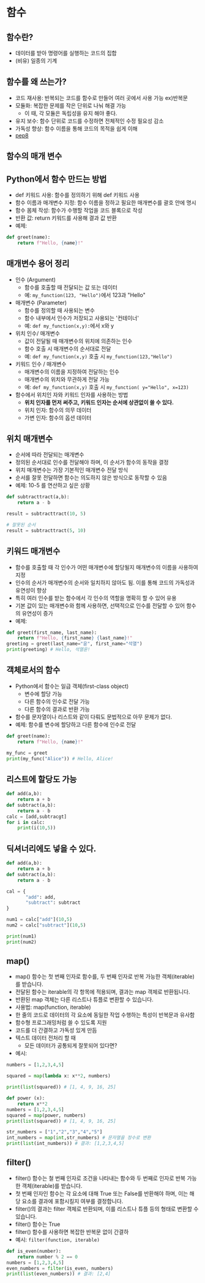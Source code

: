 # 함수


## 함수란?
- 데이터를 받아 명령어를 실행하는 코드의 집합
- (비유) 일종의 기계


## 함수를 왜 쓰는가?

- 코드 재사용: 반복되는 코드를 함수로 만들어 여러 곳에서 사용 가능 ex)반복문
- 모듈화: 복잡한 문제를 작은 단위로 나눠 해결 가능
	- 이 때, 각 모듈은 독립성을 유지 해야 좋다.
- 유지 보수: 함수 단위로 코드를 수정하면 전체적인 수정 필요성 감소
- 가독성 향상: 함수 이름을 통해 코드의 목적을 쉽게 이해
- [pep8](https://zerosheepmoo.github.io/pep8-in-korean/doc/introduction.html)


## 함수의 매개 변수



## Python에서 함수 만드는 방법
- def 키워드 사용: 함수를 정의하기 위해 def 키워드 사용
- 함수 이름과 매개변수 지정: 함수 이름을 정하고 필요한 매개변수를 괄호 안에 명시
- 함수 몸체 작성: 함수가 수행할 작업을 코드 블록으로 작성
- 반환 값: return 키워드를 사용해 결과 값 반환
- 예제:
```python
def greet(name):
	return f"Hello, {name}!"
```


## 매개변수 용어 정리
- 인수 (Argument)
	- 함수를 호출할 때 전달되는 값 또는 데이터
	- 예: ```my_function(123, "Hello")```에서 123과 "Hello"
- 매개변수 (Parameter)
	- 함수를 정의할 때 사용되는 변수
	- 함수 내부에서 인수가 저장되고 사용되는 '컨테이너'
	- 예: ```def my_function(x,y):```에서 x와 y
- 위치 인수/ 매개변수
	- 값이 전달될 때 매개변수의 위치에 의존하는 인수
	- 함수 호출 시 매개변수의 순서대로 전달
	- 예: ```def my_function(x,y)``` 호출 시 ```my_function(123,"Hello")```
- 키워드 인수 / 매개변수
	- 매개변수의 이름을 지정하여 전달하는 인수
	- 매개변수의 위치와 무관하게 전달 가능
	- 예: ```def my_function(x,y)``` 호출 시 ```my_function( y="Hello", x=123)```
- 함수에서 위치인 자와 키워드 인자를 사용하는 방법
	- **위치 인자를 먼저 써주고, 키워드 인자는 순서에 상관없이 쓸 수 있다.**
	- 위치 인자: 함수의 의무 데이터
	- 가변 인자: 함수의 옵션 데이터
## 위치 매개변수
- 순서에 따라 전달되는 매개변수
- 정의된 순서대로 인수를 전달해야 하며, 이 순서가 함수의 동작을 결정
- 위치 매개변수는 가장 기본적인 매개변수 전달 방식
- 순서를 잘못 전달하면 함수는 의도하지 않은 방식으로 동작할 수 있음
- 예제: 10-5 를 연산하고 싶은 상황
```python
def subtracttract(a,b):
	return a - b

result = subtracttract(10, 5)

# 잘못된 순서
result = subtracttract(5, 10)
```

## 키워드 매개변수
- 함수를 호출할 때 각 인수가 어떤 매개변수에 할당될지 매개변수의 이름을 사용하여 지정
- 인수의 순서가 매개변수의 순서와 일치하지 않아도 됨. 이를 통해 코드의 가독성과 유연성이 향상
- 특히 여러 인수를 받는 함수에서 각 인수의 역할을 명확히 할 수 있어 유용
- 기본 값이 있는 매개변수와 함께 사용하면, 선택적으로 인수를 전달할 수 있어 함수의 유연성이 증가
- 예제:
```python
def greet(first_name, last_name):
	return f"Hello, {first_name} {last_name}!"
greeting = greet(last_name="윤", first_name="석열")
print(greeting) # Hello, 석열윤!
```


## 객체로서의 함수
- Python에서 함수는 일급 객체(first-class object)
	- 변수에 할당 가능
	- 다른 함수의 인수로 전달 가능
	- 다른 함수의 결과로 반환 가능
- 함수를 문자열이나 리스트와 같이 다뤄도 문법적으로 아무 문제가 없다.
- 예제: 함수를 변수에 할당하고 다른 함수에 인수로 전달
```python
def greet(name):
	return f"Hello, {name}!"

my_func = greet
print(my_func("Alice")) # Hello, Alice!
```


## 리스트에 할당도 가능
```python
def add(a,b):
	return a + b
def subtract(a,b):
	return a - b
calc = [add,subtracgt]
for i in calc:
	print(i(10,5))
```

## 딕셔너리에도 넣을 수 있다.
```python
def add(a,b):
	return a + b
def subtract(a,b):
	return a - b

cal = {
	   "add": add,
	   "subtract": subtract
}

num1 = calc["add"](10,5)
num2 = calc["subtract"](10,5)

print(num1)
print(num2)
```


## map()
- map() 함수는 첫 번째 인자로 함수를, 두 번째 인자로 반복 가능한 객체(iterable)를 받습니다.
- 전달된 함수는 iterable의 각 항목에 적용되며, 결과는 map 객체로 반환됩니다.
- 반환된 map 객체는 다른 리스트나 튜플로 변환할 수 있습니다.
- 사용법: map(function, iterable)
- 한 줄의 코드로 데이터의 각 요소에 동일한 작업 수행하는 특성이 반복문과 유사함
- 함수형 프로그래밍처럼 쓸 수 있도록 지원
- 코드를 더 간결하고 가독성 있게 만듬
- 텍스트 데이터 전처리 할 때
	- 모든 데이터가 공통되게 잘못되어 있다면?
- 예시:
```python
numbers = [1,2,3,4,5]

squared = map(lambda x: x**2, numbers)

print(list(squared)) # [1, 4, 9, 16, 25]
```

```python
def power (x):
	return x**2
numbers = [1,2,3,4,5]
squared = map(power, numbers)
print(list(squared)) # [1, 4, 9, 16, 25]
```

```python
str_numbers = ["1","2","3","4","5"]
int_numbers = map(int,str_numbers) # 문자열을 정수로 변환
print(list(int_numbers)) # 결과: [1,2,3,4,5]
```



## filter()
- filter() 함수는 철 번째 인자로 조건을 나타내는 함수와 두 번째로 인자로 반복 가능한 객체(iterable)를 받습니다.
- 첫 번째 인자인 함수는 각 요소에 대해 True 또는 False를 반환해야 하며, 이는 해당 요소를 결과에 포함시킬지 여부를 결정합니다.
- filter()의 결과는 filter 객체로 반환되며, 이를 리스트나 튜플 등의 형태로 변환할 수 있습니다.
- filter() 함수는 True 
- filter() 함수를 사용하면 복잡한 반복문 없이 간결하
- 예시: ```filter(function, iterable)```
```python
def is_even(number):
	return number % 2 == 0
numbers = [1,2,3,4,5]
even_numbers = filter(is_even, numbers)
print(list(even_numbers)) # 결과: [2,4]
```


